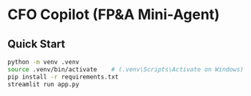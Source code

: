 # CFO Copilot (FP&A Mini-Agent)

## Quick Start
```bash
python -m venv .venv
source .venv/bin/activate    # (.venv\Scripts\Activate on Windows)
pip install -r requirements.txt
streamlit run app.py